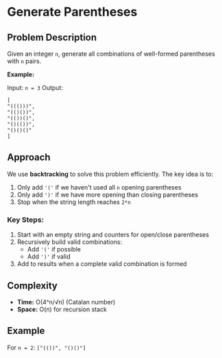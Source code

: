 # Generate Parentheses

## Problem Description

Given an integer `n`, generate all combinations of well-formed parentheses with `n` pairs.

**Example:**

Input: `n = 3`
Output:

```
[
"((()))",
"(()())",
"(())()",
"()(())",
"()()()"
]
```

## Approach

We use **backtracking** to solve this problem efficiently. The key idea is to:

1. Only add `'('` if we haven't used all `n` opening parentheses
2. Only add `')'` if we have more opening than closing parentheses
3. Stop when the string length reaches `2*n`

### Key Steps:

1. Start with an empty string and counters for open/close parentheses
2. Recursively build valid combinations:
   - Add `'('` if possible
   - Add `')'` if valid
3. Add to results when a complete valid combination is formed

## Complexity

- **Time:** O(4^n/√n) (Catalan number)
- **Space:** O(n) for recursion stack

## Example

For `n = 2`:
`["(())", "()()"]`
